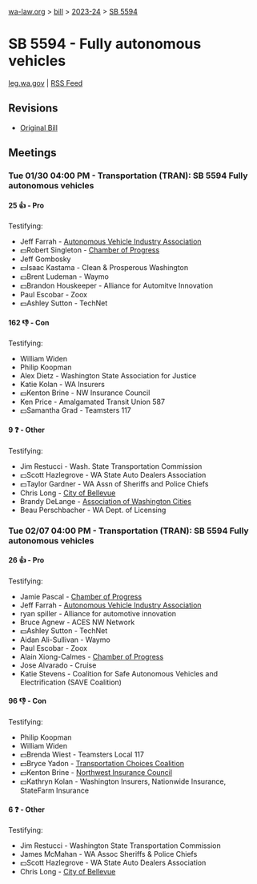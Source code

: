 [wa-law.org](/) > [bill](/bill/) > [2023-24](/bill/2023-24/) > [SB 5594](/bill/2023-24/sb/5594/)

# SB 5594 - Fully autonomous vehicles
[leg.wa.gov](https://app.leg.wa.gov/billsummary?BillNumber=5594&Year=2023&Initiative=false) | [RSS Feed](./rss.xml)

## Revisions
* [Original Bill](1/)

## Meetings
### Tue 01/30 04:00 PM - Transportation (TRAN): SB 5594 Fully autonomous vehicles
#### 25 👍 - Pro
Testifying:
* Jeff Farrah - [Autonomous Vehicle Industry Association](/org/autonomous_vehicle_industry_association/)
* 💵Robert Singleton - [Chamber of Progress](/org/chamber_of_progress/)
* Jeff Gombosky
* 💵Isaac Kastama - Clean & Prosperous Washington
* 💵Brent Ludeman - Waymo
* 💵Brandon Houskeeper - Alliance for Automitve Innovation
* Paul Escobar - Zoox
* 💵Ashley Sutton - TechNet

#### 162 👎 - Con
Testifying:
* William Widen
* Philip Koopman
* Alex Dietz - Washington State Association for Justice
* Katie Kolan - WA Insurers
* 💵Kenton Brine - NW Insurance Council
* Ken Price - Amalgamated Transit Union 587
* 💵Samantha Grad - Teamsters 117

#### 9 ❓ - Other
Testifying:
* Jim Restucci - Wash. State Transportation Commission
* 💵Scott Hazlegrove - WA State Auto Dealers Association
* 💵Taylor Gardner - WA Assn of Sheriffs and Police Chiefs
* Chris Long - [City of Bellevue](/org/city_of_bellevue/)
* Brandy DeLange - [Association of Washington Cities](/org/association_of_washington_cities/)
* Beau Perschbacher - WA Dept. of Licensing

### Tue 02/07 04:00 PM - Transportation (TRAN): SB 5594 Fully autonomous vehicles
#### 26 👍 - Pro
Testifying:
* Jamie Pascal - [Chamber of Progress](/org/chamber_of_progress/)
* Jeff Farrah - [Autonomous Vehicle Industry Association](/org/autonomous_vehicle_industry_association/)
* ryan spiller - Alliance for automotive innovation
* Bruce Agnew - ACES NW Network
* 💵Ashley Sutton - TechNet
* Aidan Ali-Sullivan - Waymo
* Paul Escobar - Zoox
* Alain Xiong-Calmes - [Chamber of Progress](/org/chamber_of_progress/)
* Jose Alvarado - Cruise
* Katie Stevens - Coalition for Safe Autonomous Vehicles and Electrification (SAVE Coalition)

#### 96 👎 - Con
Testifying:
* Philip Koopman
* William Widen
* 💵Brenda Wiest - Teamsters Local 117
* 💵Bryce Yadon - [Transportation Choices Coalition](/org/transportation_choices_coalition/)
* 💵Kenton Brine - [Northwest Insurance Council](/org/northwest_insurance_council/)
* 💵Kathryn Kolan - Washington Insurers, Nationwide Insurance, StateFarm Insurance

#### 6 ❓ - Other
Testifying:
* Jim Restucci - Washington State Transportation Commission
* James McMahan - WA Assoc Sheriffs & Police Chiefs
* 💵Scott Hazlegrove - WA State Auto Dealers Association
* Chris Long - [City of Bellevue](/org/city_of_bellevue/)
